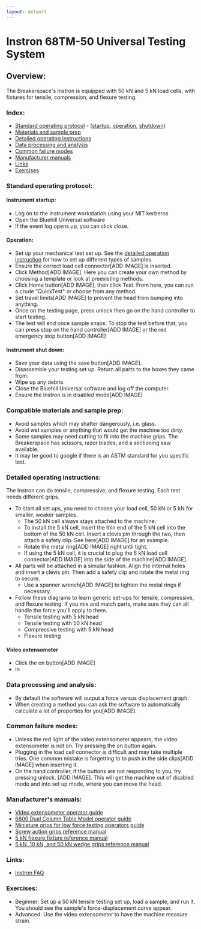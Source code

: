 ```yaml
---
layout: default
---
```

# Instron 68TM-50 Universal Testing System

## Overview:

The Breakerspace's Instron is equipped with 50 kN and 5 kN load cells, with fixtures for tensile, compression, and flexure testing. 

### Index:

* [Standard operating protocol](#sop) - ([startup](#startup), [operation](#operation), [shutdown](#shutdown))
* [Materials and sample prep](#materials)
* [Detailed operating instructions](#details)
* [Data processing and analysis](#data)
* [Common failure modes](#failures)
* [Manufacturer manuals](#manuals)
* [Links](#links)
* [Exercises](#exercises)

<a name="sop"></a>
### Standard operating protocol:

<a name="startup"></a> 
#### Instrument startup:

* Log on to the instrument workstation using your MIT kerberos
* Open the Bluehill Universal software
* If the event log opens up, you can click close. 

<a name="operation"></a>
#### Operation: 

* Set up your mechanical test set up. See the [detailed operation instruction](#details) for how to set up different types of samples.
* Ensure the correct load cell connector[ADD IMAGE] is inserted. 
* Click Method[ADD IMAGE]. Here you can create your own method by choosing a template or look at preexisting methods.
* Click Home button[ADD IMAGE], then click Test. From here, you can run a crude "QuickTest" or choose from any method.
* Set travel limits[ADD IMAGE] to prevent the head from bumping into anything.
* Once on the testing page, press unlock then go on the hand controller to start testing.
* The test will end once sample snaps. To stop the test before that, you can press stop on the hand controller[ADD IMAGE] or the red emergency stop button[ADD IMAGE]

<a name="shutdown"></a>
####  Instrument shut down:

* Save your data using the save button[ADD IMAGE].
* Disassemble your testing set up. Return all parts to the boxes they came from.
* Wipe up any debris.
* Close the Bluehill Universal software and log off the computer.
* Ensure the Instron is in disabled mode[ADD IMAGE]

<a name="materials"></a> 
### Compatible materials and sample prep: 

* Avoid samples which may shatter dangerously, i.e. glass.
* Avoid wet samples or anything that would get the machine too dirty.
* Some samples may need cutting to fit into the machine grips. The Breakerspace has scissors, razor blades, and a sectioning saw available.
* It may be good to google if there is an ASTM standard for you specific test. 

<a name="details"></a> 
### Detailed operating instructions: 
The Instron can do tensile, compressive, and flexure testing. Each test needs different grips. 

* To start all set ups, you need to choose your load cell, 50 kN or 5 kN for smaller, weaker samples.
	* The 50 kN cell always stays attached to the machine.
 	* To install the 5 kN cell, insert the thin end of the 5 kN cell into the bottom of the 50 kN cell. Insert a clevis pin through the two, then attach a safety clip. See here[ADD IMAGE] for an example.
  	* Rotate the metal ring[ADD IMAGE] right until tight.
  	* If using the 5 kN cell, it is crucial to plug the 5 kN load cell connector[ADD IMAGE] into the side of the machine[ADD IMAGE].
* All parts will be attached in a simular fashion. Align the internal holes and insert a clevis pin. Then add a safety clip and rotate the metal ring to secure.
	* Use a spanner wrench[ADD IMAGE] to tighten the metal rings if necessary. 
* Follow these diagrams to learn generic set-ups for tensile, compressive, and flexure testing. If you mix and match parts, make sure they can all handle the force you'll apply to them.
	* Tensile testing with 5 kN head
 	* Tensile testing with 50 kN head
	* Compressive testing with 5 kN head
 	* Flexure testing
 
#### Video extensometer
* Click the on button[ADD IMAGE]
* In 

<a name="data"></a>
### Data processing and analysis:

* By default the software will output a force versus displacement graph.
* When creating a method you can ask the software to automatically calculate a lot of properties for you[ADD IMAGE].

<a name="failures"></a>
### Common failure modes:

* Unless the red light of the video extensometer appears, the video extensometer is not on. Try pressing the on button again.  
* Plugging in the load cell connector is difficult and may take multiple tries. One common mistake is forgetting to to push in the side clips[ADD IMAGE] when inserting it. 
* On the hand controller, if the buttons are not responding to you, try pressing unlock. [ADD IMAGE]. This will get the machine out of disabled mode and into set up mode, where you can move the head.


<a name="manuals"></a>
### Manufacturer's manuals:

* [Video extensometer operator guide](https://www.dropbox.com/scl/fi/rgb05cbfo30mf80uwskek/video-extensometer-ave2-2663-901-and-sve2-2663-902-operator-guide.pdf?rlkey=qfhgbcfwtsl57fdbellgg206w&st=h7hcnio8&dl=0)
* [6800 Dual Column Table Model operator guide](https://www.dropbox.com/scl/fi/jppq0ifw1ricmdghsguca/6800-Dual-Column-Table-Model-Operator-Guide.pdf?rlkey=n7sm0h9v6vqqvu9ppnk0oessj&st=7ztz947o&dl=0)
* [Miniature grips for low force testing operators guide](https://www.dropbox.com/scl/fi/zprr8ua5ma26lzqb31czo/2711-006-miniature-grips-for-low-force-testing-operators-guide.pdf?rlkey=a26sizgotrx3beaa1iujvgp0r&st=njxjs6bs&dl=0)
* [Screw action grips reference manual](https://www.dropbox.com/scl/fi/nf5pnttlapjawi8cm94ms/2710-11x-screw-action-grips-reference-manual.pdf?rlkey=7q1aeazj97xoshgy7n29297ed&st=ozgbhy08&dl=0)
* [5 kN flexure fixture reference manual](https://www.dropbox.com/scl/fi/59aeqcu8o9b7isv7gu93a/5kn-flexure-fixture-reference-manual.pdf?rlkey=f4wtjfybmg86kruq1hcp32nms&st=1u3dpdjr&dl=0)
* [5 kN, 10 kN, and 50 kN wedge grips reference manual](https://www.dropbox.com/scl/fi/3iaxhdxfo8pwxtj8t7m2i/5kn-10knand50kn-wedge-grips-reference-manual.pdf?rlkey=rjm1t839hzfv8yzly7mihjh2n&st=m76u4b4n&dl=0)

<a name="links"></a>
### Links:

* [Instron FAQ](https://www.instron.com/en/service-and-support/technical-support/faqs)

<a name="exercises"></a>
### Exercises:

* Beginner: Set up a 50 kN tensile testing set up, load a sample, and run it. You should see the sample's force-displacement curve appear.
* Advanced: Use the video extensometer to have the machine measure strain. 
